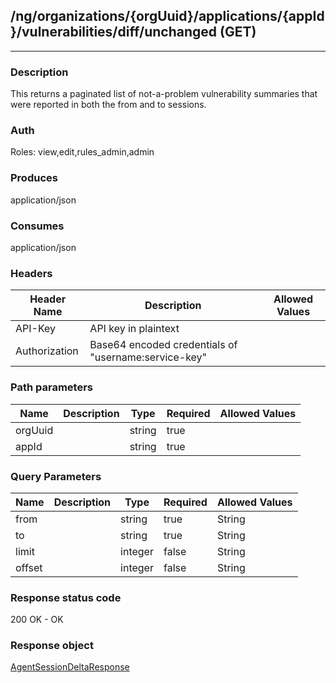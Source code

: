 ## /ng/organizations/{orgUuid}/applications/{appId}/vulnerabilities/diff/unchanged (GET)
---
### Description
This returns a paginated list of not-a-problem vulnerability summaries that were reported in  both the from and to sessions.
### Auth
Roles: view,edit,rules_admin,admin
### Produces
application/json
### Consumes
application/json
### Headers
| Header Name | Description | Allowed Values |
| ----------- | ----------- | ----------- |
| API-Key | API key in plaintext |  |
| Authorization | Base64 encoded credentials of &quot;username:service-key&quot; |  |
### Path parameters
| Name | Description | Type | Required | Allowed Values |
| ----------- | ----------- | ----------- | ----------- | ----------- |
| orgUuid |  | string | true |  |
| appId |  | string | true |  |
### Query Parameters
| Name | Description | Type | Required | Allowed Values |
| ----------- | ----------- | ----------- | ----------- | ----------- |
| from |  | string | true | String |
| to |  | string | true | String |
| limit |  | integer | false | String |
| offset |  | integer | false | String |
### Response status code
200 OK - OK
### Response object
[AgentSessionDeltaResponse](<../../objects/AgentSessionDeltaResponse.md>)
